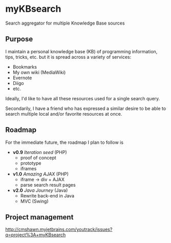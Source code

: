 myKBsearch
==========

Search aggregator for multiple Knowledge Base sources

## Purpose

I maintain a personal knowledge base (KB) of programming information,
tips, tricks, etc. but it is spread across a variety of services:

-	Bookmarks
-	My own wiki (MediaWiki)
-	Evernote
-	Diigo
-	etc.

Ideally, I'd like to have all these resources used for a single search
query.

Secondarily, I have a friend who has expressed a similar desire to be
able to search multiple local and/or favorite resources at once.

## Roadmap

For the immediate future, the roadmap I plan to follow is

+	**v0.9** *Iteration seed* (PHP)
	+	proof of concept
	+	prototype
	+ iframes
+	**v1.0** *Amazing AJAX* (PHP)
	+	iframe -> div + AJAX
	+ parse search result pages
+	**v2.0** *Java Journey* (Java)
	+ Rewrite back-end in Java
	+ MVC (Swing)

## Project management

http://cmshawn.myjetbrains.com/youtrack/issues?q=project%3A+myKBsearch
